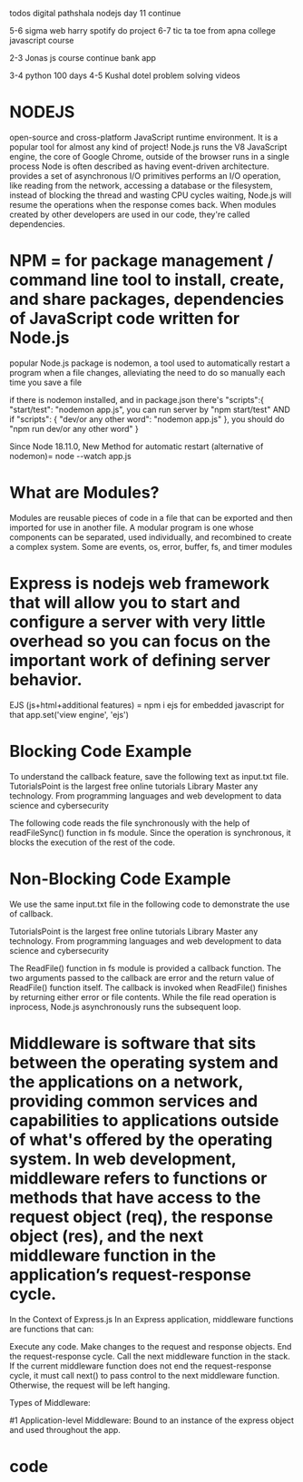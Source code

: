 todos
digital pathshala nodejs day 11 continue

5-6 sigma web harry spotify do project
6-7 tic ta toe from apna college javascript course

2-3 Jonas js course continue bank app

3-4 python 100 days
4-5 Kushal dotel problem solving videos

# NODEJS

open-source and cross-platform JavaScript runtime environment. It is a popular tool for almost any kind of project!
Node.js runs the V8 JavaScript engine, the core of Google Chrome, outside of the browser
runs in a single process
Node is often described as having event-driven architecture.
provides a set of asynchronous I/O primitives
performs an I/O operation, like reading from the network, accessing a database or the filesystem, instead of blocking the thread and wasting CPU cycles waiting, Node.js will resume the operations when the response comes back.
When modules created by other developers are used in our code, they're called dependencies.

# NPM = for package management / command line tool to install, create, and share packages, dependencies of JavaScript code written for Node.js

popular Node.js package is nodemon, a tool used to automatically restart a program when a file changes, alleviating the need to do so manually each time you save a file

if there is nodemon installed, and in package.json there's
"scripts":{
"start/test": "nodemon app.js",
you can run server by "npm start/test"
AND if "scripts": {
"dev/or any other word": "nodemon app.js"
},
you should do "npm run dev/or any other word"
}

Since Node 18.11.0, New Method for automatic restart (alternative of nodemon)=
node --watch app.js

# What are Modules?

Modules are reusable pieces of code in a file that can be exported and then imported for use in another file. A modular program is one whose components can be separated, used individually, and recombined to create a complex system.
Some are events, os, error, buffer, fs, and timer modules

# Express is nodejs web framework that will allow you to start and configure a server with very little overhead so you can focus on the important work of defining server behavior.

EJS (js+html+additional features) = npm i ejs for embedded javascript
for that
app.set('view engine', 'ejs')

# Blocking Code Example

To understand the callback feature, save the following text as input.txt file.
TutorialsPoint is the largest free online tutorials Library
Master any technology.
From programming languages and web development to data science and cybersecurity

The following code reads the file synchronously with the help of readFileSync() function in fs module. Since the operation is synchronous, it blocks the execution of the rest of the code.

<script>
let fs = require("fs");
let data = fs.readFileSync('input.txt');

console.log(data.toString());

let i = 1;
while (i <=5) {
  console.log("The number is " + i);
  i++;
}

The output shows that Node.js reads the file, displays its contents. Only after this, the following loop that prints numbers 1 to 5 is executed.

TutorialsPoint is the largest free online tutorials Library
Master any technology.
From programming languages and web development to data science and cybersecurity

The number is 1
The number is 2
The number is 3
The number is 4
The number is 5
</script>

# Non-Blocking Code Example

We use the same input.txt file in the following code to demonstrate the use of callback.

TutorialsPoint is the largest free online tutorials Library
Master any technology.
From programming languages and web development to data science and cybersecurity

The ReadFile() function in fs module is provided a callback function. The two arguments passed to the callback are error and the return value of ReadFile() function itself. The callback is invoked when ReadFile() finishes by returning either error or file contents. While the file read operation is inprocess, Node.js asynchronously runs the subsequent loop.

<script>
const fs = require("fs");
fs.readFile('input.txt', function (err, data) {
if (err) return console.error(err);
console.log(data.toString());
});

let i = 1;
while (i <=5) {
console.log("The number is " + i);
i++;
}
Output
The number is 1
The number is 2
The number is 3
The number is 4
The number is 5
TutorialsPoint is the largest free online tutorials Library
Master any technology.
From programming languages and web development to data science and cybersecurity
</script>

# Middleware is software that sits between the operating system and the applications on a network, providing common services and capabilities to applications outside of what's offered by the operating system. In web development, middleware refers to functions or methods that have access to the request object (req), the response object (res), and the next middleware function in the application’s request-response cycle.

In the Context of Express.js
In an Express application, middleware functions are functions that can:

Execute any code.
Make changes to the request and response objects.
End the request-response cycle.
Call the next middleware function in the stack.
If the current middleware function does not end the request-response cycle, it must call next() to pass control to the next middleware function. Otherwise, the request will be left hanging.

Types of Middleware:

#1 Application-level Middleware: Bound to an instance of the express object and used throughout the app.

# code

<script>
//importing module
const express = require('express');
const app = express();

app.use((req, res, next) => {
console.log('Time:', Date.now());
next();
});

app.get('/', (req, res) => {
res.send('Hello World!');
});

app.listen(3000);

#2 Router-level Middleware: Bound to an instance of express.Router(), useful for modularizing the application.

const express = require('express');
const router = express.Router();

router.use((req, res, next) => {
console.log('Request URL:', req.originalUrl);
next();
});

router.get('/', (req, res) => {
res.send('Home Page');
});

const app = express();
app.use('/home', router);
app.listen(3000);

#3 Error-handling Middleware: Defined with four arguments instead of three. These middleware functions handle errors in the application.

javascript
Copy code
app.use((err, req, res, next) => {
console.error(err.stack);
res.status(500).send('Something broke!');
});


#4 Built-in Middleware: Provided by Express to handle common tasks.

app.use(express.json()); // Parses incoming requests with JSON payloads
app.use(express.urlencoded({ extended: true })); // Parses incoming requests with URL-encoded payloads
Third-party Middleware: Installed via npm and used to perform tasks such as logging, authentication, etc.


const morgan = require('morgan');
app.use(morgan('combined')); // Logs HTTP requests

# Real-life Example
Imagine you are building an e-commerce website:

Logging Middleware: Logs the details of every request for monitoring and debugging.
Authentication Middleware: Checks if the user is logged in before accessing certain routes.
Error-handling Middleware: Catches errors and sends a user-friendly error message to the client.

# What is an ORM?

An ORM (Object-Relational Mapping) is a technique that allows developers to interact with a database using an object-oriented paradigm. ORMs provide a way to map database tables to classes, rows to objects, and columns to object attributes, simplifying database operations.

# Sequelize

Sequelize is a popular ORM for Node.js that supports various SQL-based databases like MySQL, PostgreSQL, SQLite, and MSSQL. It provides an easy-to-use API for defining models, performing CRUD operations, and running queries.
